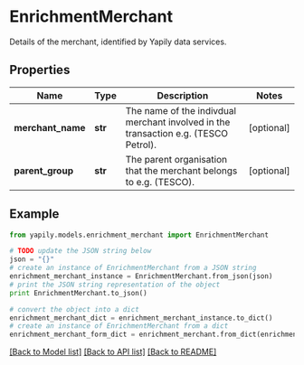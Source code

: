 # EnrichmentMerchant

Details of the merchant, identified by Yapily data services.

## Properties
Name | Type | Description | Notes
------------ | ------------- | ------------- | -------------
**merchant_name** | **str** | The name of the indivdual merchant involved in the transaction e.g. (TESCO Petrol). | [optional] 
**parent_group** | **str** | The parent organisation that the merchant belongs to e.g. (TESCO). | [optional] 

## Example

```python
from yapily.models.enrichment_merchant import EnrichmentMerchant

# TODO update the JSON string below
json = "{}"
# create an instance of EnrichmentMerchant from a JSON string
enrichment_merchant_instance = EnrichmentMerchant.from_json(json)
# print the JSON string representation of the object
print EnrichmentMerchant.to_json()

# convert the object into a dict
enrichment_merchant_dict = enrichment_merchant_instance.to_dict()
# create an instance of EnrichmentMerchant from a dict
enrichment_merchant_form_dict = enrichment_merchant.from_dict(enrichment_merchant_dict)
```
[[Back to Model list]](../README.md#documentation-for-models) [[Back to API list]](../README.md#documentation-for-api-endpoints) [[Back to README]](../README.md)


